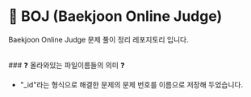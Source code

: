 # 💯 BOJ (Baekjoon Online Judge)

Baekjoon Online Judge 문제 풀이 정리 레포지토리 입니다.

<br>
### ❓ 올라와있는 파일이름들의 의미 ❓
  
- "_id"라는 형식으로 해결한 문제의 문제 번호를 이름으로 저장해 두었습니다.
